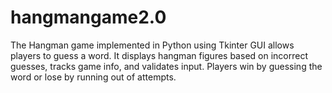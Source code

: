 # hangmangame2.0
The Hangman game implemented in Python using Tkinter GUI allows players to guess a word. It displays hangman figures based on incorrect guesses, tracks game info, and validates input. Players win by guessing the word or lose by running out of attempts.
